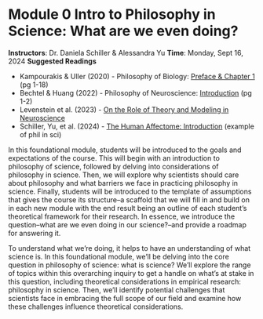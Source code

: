 # **Module 0** Intro to Philosophy in Science: What are we even doing?

**Instructors**: Dr. Daniela Schiller & Alessandra Yu
**Time**: Monday, Sept 16, 2024
**Suggested Readings**
- Kampourakis & Uller (2020) - Philosophy of Biology: [Preface & Chapter 1](https://virtualmmx.ddns.net/gbooks/PhilosophyofScienceforBiologists.pdf) (pg 1-18)
- Bechtel & Huang (2022) - Philosophy of Neuroscience:  [Introduction](https://web.archive.org/web/20220209142019id_/https://www.cambridge.org/core/services/aop-cambridge-core/content/view/8EB23CCDB2E9D414EDA36CB8A5B8F62A/9781108931502AR.pdf/philosophy-of-neuroscience.pdf) (pg 1-2)
- Levenstein et al. (2023) - [On the Role of Theory and Modeling in Neuroscience](https://www.jneurosci.org/content/43/7/1074)
- Schiller, Yu, et al. (2024) - [The Human Affectome: Introduction](https://www.sciencedirect.com/science/article/pii/S0149763423004190) (example of phil in sci)

In this foundational module, students will be introduced to the goals and expectations of the course. This will begin with an introduction to philosophy of science, followed by delving into considerations of philosophy in science. Then, we will explore why scientists should care about philosophy and what barriers we face in practicing philosophy in science. Finally, students will be introduced to the template of assumptions that gives the course its structure–a scaffold that we will fill in and build on in each new module with the end result being an outline of each student’s theoretical framework for their research. In essence, we introduce the question–what are we even doing in our science?–and provide a roadmap for answering it.

To understand what we’re doing, it helps to have an understanding of what science is. In this foundational module, we’ll be delving into the core question in philosophy of science: what is science? We’ll explore the range of topics within this overarching inquiry to get a handle on what’s at stake in this question, including theoretical considerations in empirical research: philosophy in science. Then, we’ll identify potential challenges that scientists face in embracing the full scope of our field and examine how these challenges influence theoretical considerations.